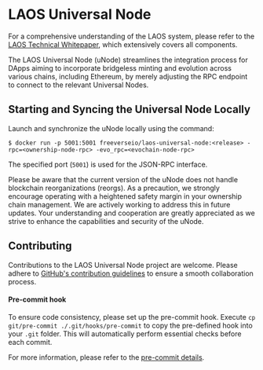 # LAOS Universal Node

For a comprehensive understanding of the LAOS system, please refer to the [LAOS Technical Whitepaper](https://github.com/freeverseio/laos-whitepaper/blob/main/laos.pdf), which extensively covers all components.

The LAOS Universal Node (uNode) streamlines the integration process for DApps aiming to incorporate bridgeless minting and evolution across various chains, including Ethereum, by merely adjusting the RPC endpoint to connect to the relevant Universal Nodes.

## Starting and Syncing the Universal Node Locally

Launch and synchronize the uNode locally using the command:
```
$ docker run -p 5001:5001 freeverseio/laos-universal-node:<release> -rpc=<ownership-node-rpc> -evo_rpc=<evochain-node-rpc>
```
The specified port (`5001`) is used for the JSON-RPC interface.

Please be aware that the current version of the uNode does not handle blockchain reorganizations (reorgs). As a precaution, we strongly encourage operating with a heightened safety margin in your ownership chain management.
We are actively working to address this in future updates. Your understanding and cooperation are greatly appreciated as we strive to enhance the capabilities and security of the uNode.

## Contributing

Contributions to the LAOS Universal Node project are welcome. Please adhere to [GitHub's contribution guidelines](https://docs.github.com/en/get-started/quickstart/contributing-to-projects) to ensure a smooth collaboration process.

#### Pre-commit hook

To ensure code consistency, please set up the pre-commit hook. Execute `cp git/pre-commit ./.git/hooks/pre-commit` to copy the pre-defined hook into your `.git` folder. This will automatically perform essential checks before each commit.

For more information, please refer to the [pre-commit details](./git/pre-commit).